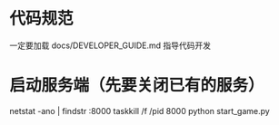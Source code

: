 # 代码规范
一定要加载 docs/DEVELOPER_GUIDE.md 指导代码开发

# 启动服务端（先要关闭已有的服务）
netstat -ano | findstr :8000
taskkill /f /pid 8000
python start_game.py
